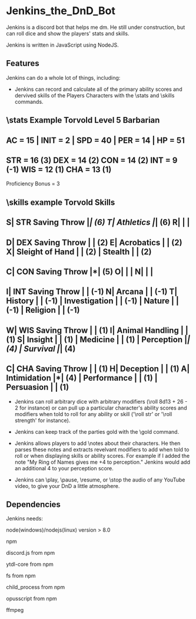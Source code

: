 # Jenkins_the_DnD_Bot
Jenkins is a discord bot that helps me dm. He still under construction, but can roll dice and show the players' stats and skills.

Jenkins is written in JavaScript using NodeJS.

## Features
Jenkins can do a whole lot of things, including:

* Jenkins can record and calculate all of the primary ability scores and dervived skills of the Players Characters with the \stats and \skills commands.

\stats Example
Torvold                      Level 5                      Barbarian
-------------------------------------------------------------------
AC = 15   |   INIT = 2   |   SPD = 40   |   PER = 14   |   HP = 51
-------------------------------------------------------------------
STR = 16 (3)
DEX = 14 (2)
CON = 14 (2)
INT = 9 (-1)
WIS = 12 (1)
CHA = 13 (1)
---------------------
Proficiency Bonus = 3

\skills example
Torvold                Skills
-----------------------------
S| STR Saving Throw  |*| (6)
T| Athletics         |*| (6)
R|                   | |
-----------------------------
D| DEX Saving Throw  | | (2)
E| Acrobatics        | | (2)
X| Sleight of Hand   | | (2)
 | Stealth           | | (2)
-----------------------------
C| CON Saving Throw  |*| (5)
O|                   | |
N|                   | |
-----------------------------
I| INT Saving Throw  | | (-1)
N| Arcana            | | (-1)
T| History           | | (-1)
 | Investigation     | | (-1)
 | Nature            | | (-1)
 | Religion          | | (-1)
-----------------------------
W| WIS Saving Throw  | | (1)
I| Animal Handling   | | (1)
S| Insight           | | (1)
 | Medicine          | | (1)
 | Perception        |*| (4)
 | Survival          |*| (4)
-----------------------------
C| CHA Saving Throw  | | (1)
H| Deception         | | (1)
A| Intimidation      |*| (4)
 | Performance       | | (1)
 | Persuasion        | | (1)
-----------------------------


* Jenkins can roll arbitrary dice with arbitrary modifiers (\roll 8d13 + 26 - 2 for instance) or can pull up a particular character's ability scores and modifiers when told to roll for any ability or skill ('\roll str' or  '\roll strength' for instance). 

* Jenkins can keep track of the parties gold with the \gold command.

* Jenkins allows players to add \notes about their characters. He then parses these notes and extracts revelvant modifiers to add when told to roll or when displaying skills or ability scores. For example if I added the note "My Ring of Names gives me +4 to perception." Jenkins would add an additional 4 to your perception score.

* Jenkins can \play, \pause, \resume, or \stop the audio of any YouTube video, to give your DnD a little atmosphere.

## Dependencies
Jenkins needs:

 node(windows)/nodejs(linux) version > 8.0

 npm
 
 discord.js from npm
 
 ytdl-core from npm
 
 fs from npm
 
 child_process from npm
 
 opusscript from npm
 
 ffmpeg
